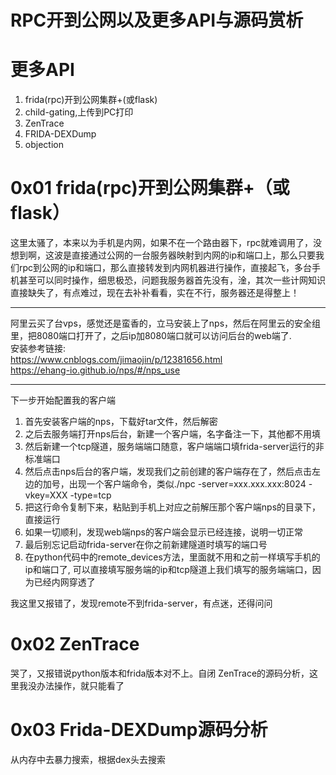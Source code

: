 # RPC开到公网以及更多API与源码赏析
# 更多API
1. frida(rpc)开到公网集群+(或flask)
2. child-gating,上传到PC打印
3. ZenTrace
4. FRIDA-DEXDump
5. objection

# 0x01 frida(rpc)开到公网集群+（或flask）
这里太骚了，本来以为手机是内网，如果不在一个路由器下，rpc就难调用了，没想到啊，这波是直接通过公网的一台服务器映射到内网的ip和端口上，那么只要我们rpc到公网的ip和端口，那么直接转发到内网机器进行操作，直接起飞，多台手机甚至可以同时操作，细思极恐，问题我服务器首先没有，淦，其次一些计网知识直接缺失了，有点难过，现在去补补看看，实在不行，服务器还是得整上！  
___  
阿里云买了台vps，感觉还是蛮香的，立马安装上了nps，然后在阿里云的安全组里，把8080端口打开了，之后ip加8080端口就可以访问后台的web端了.  
安装参考链接:  
https://www.cnblogs.com/jimaojin/p/12381656.html  
https://ehang-io.github.io/nps/#/nps_use  
___
下一步开始配置我的客户端
1. 首先安装客户端的nps，下载好tar文件，然后解密
2. 之后去服务端打开nps后台，新建一个客户端，名字备注一下，其他都不用填
3. 然后新建一个tcp隧道，服务端端口随意，客户端端口填frida-server运行的非标准端口
4. 然后点击nps后台的客户端，发现我们之前创建的客户端存在了，然后点击左边的加号，出现一个客户端命令，类似./npc -server=xxx.xxx.xxx:8024 -vkey=XXX -type=tcp
5. 把这行命令复制下来，粘贴到手机上对应之前解压那个客户端nps的目录下，直接运行
6. 如果一切顺利，发现web端nps的客户端会显示已经连接，说明一切正常
7. 最后别忘记启动frida-server在你之前新建隧道时填写的端口号
8. 在python代码中的remote_devices方法，里面就不用和之前一样填写手机的ip和端口了,
可以直接填写服务端的ip和tcp隧道上我们填写的服务端端口，因为已经内网穿透了

我这里又报错了，发现remote不到frida-server，有点迷，还得问问
# 0x02 ZenTrace
哭了，又报错说python版本和frida版本对不上。自闭
ZenTrace的源码分析，这里我没办法操作，就只能看了
# 0x03 Frida-DEXDump源码分析
从内存中去暴力搜索，根据dex头去搜索